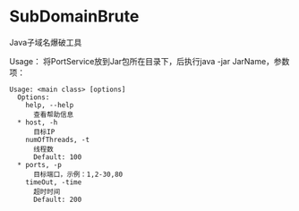 # SubDomainBrute
Java子域名爆破工具

Usage：
将PortService放到Jar包所在目录下，后执行java -jar JarName，参数项：

```
Usage: <main class> [options]
  Options:
    help, --help
      查看帮助信息
  * host, -h
      目标IP
    numOfThreads, -t
      线程数
      Default: 100
  * ports, -p
      目标端口，示例：1,2-30,80
    timeOut, -time
      超时时间
      Default: 200
```